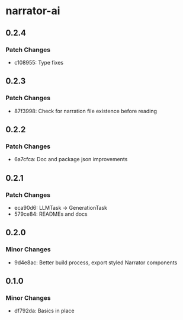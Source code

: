 # narrator-ai

## 0.2.4

### Patch Changes

- c108955: Type fixes

## 0.2.3

### Patch Changes

- 87f3998: Check for narration file existence before reading

## 0.2.2

### Patch Changes

- 6a7cfca: Doc and package json improvements

## 0.2.1

### Patch Changes

- eca90d6: LLMTask -> GenerationTask
- 579ce84: READMEs and docs

## 0.2.0

### Minor Changes

- 9d4e8ac: Better build process, export styled Narrator components

## 0.1.0

### Minor Changes

- df792da: Basics in place
